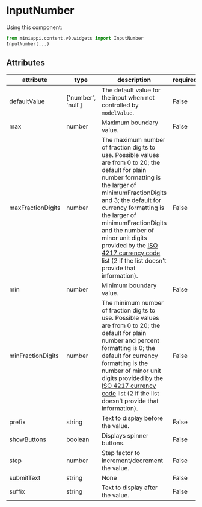 
# InputNumber


Using this component:

```python
from miniappi.content.v0.widgets import InputNumber
InputNumber(...)
```
## Attributes

| attribute  | type      | description | required |
|------------|-----------|-------------|----------|
| defaultValue | ['number', 'null'] | The default value for the input when not controlled by `modelValue`. | False |
| max | number | Maximum boundary value. | False |
| maxFractionDigits | number | The maximum number of fraction digits to use. Possible values are from 0 to 20; the default for plain number formatting is the larger of minimumFractionDigits and 3; the default for currency formatting is the larger of minimumFractionDigits and the number of minor unit digits provided by the [ISO 4217 currency code](https://www.six-group.com/en/products-services/financial-information/data-standards.html#scrollTo=maintenance-agency) list (2 if the list doesn't provide that information). | False |
| min | number | Minimum boundary value. | False |
| minFractionDigits | number | The minimum number of fraction digits to use. Possible values are from 0 to 20; the default for plain number and percent formatting is 0; the default for currency formatting is the number of minor unit digits provided by the [ISO 4217 currency code](https://www.six-group.com/en/products-services/financial-information/data-standards.html#scrollTo=maintenance-agency) list (2 if the list doesn't provide that information). | False |
| prefix | string | Text to display before the value. | False |
| showButtons | boolean | Displays spinner buttons. | False |
| step | number | Step factor to increment/decrement the value. | False |
| submitText | string | None | False |
| suffix | string | Text to display after the value. | False |

